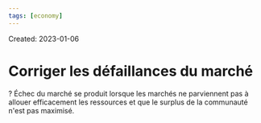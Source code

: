 ```yaml
---
tags: [economy] 
---
```

Created: 2023-01-06

# Corriger les défaillances du marché
?
Échec du marché se produit lorsque les marchés ne parviennent pas à allouer efficacement les ressources et que le surplus de la communauté n'est pas maximisé.
<!--SR:!2023-03-20,43,230-->